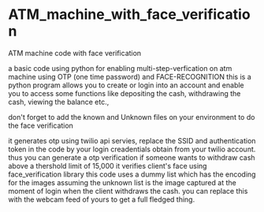 # ATM_machine_with_face_verification
ATM machine code with face verification

a basic code using python for enabling multi-step-verfication on atm machine using OTP (one time password) and FACE-RECOGNITION 
this is a python program allows you to create or login into an account and enable you to access some functions like depositing the cash, 
withdrawing the cash, viewing the balance etc., 

don't forget to add the known and Unknown files on your environment 
to do the face verification 

it generates otp using twilio api servies, 
replace the SSID and authentication token in the code by your login creadentials obtain from your
twilio account. 
thus you can generate a otp verification 
if someone wants to withdraw cash above a thershold limit of 15,000 
it verifies client's face using face_verification library 
this code uses a dummy list which has the encoding for the images assuming the unknown list is the image captured 
at the moment of login when the client withdraws the cash. 
you can replace this with the webcam feed of yours to get a full fledged thing. 

